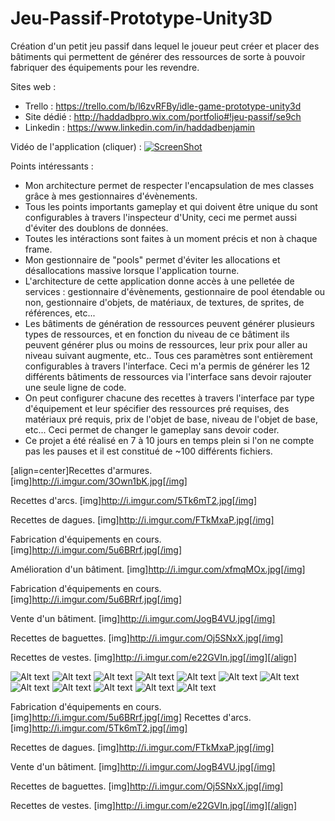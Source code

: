 # Jeu-Passif-Prototype-Unity3D
Création d'un petit jeu passif dans lequel le joueur peut créer et placer des bâtiments qui permettent de générer des ressources de sorte à pouvoir fabriquer des équipements pour les revendre.

Sites web :
- Trello : https://trello.com/b/l6zvRFBy/idle-game-prototype-unity3d
- Site dédié : http://haddadbpro.wix.com/portfolio#!jeu-passif/se9ch
- Linkedin : https://www.linkedin.com/in/haddadbenjamin

Vidéo de l'application (cliquer)  : 
[![ScreenShot](http://i.imgur.com/WqNXcOJ.jpg)](https://www.youtube.com/watch?v=_2Nx2YNqQiE)

Points intéressants :
- Mon architecture permet de respecter l'encapsulation de mes classes grâce à mes gestionnaires d'évènements.
- Tous les points importants gameplay et qui doivent être unique du  sont configurables à travers l'inspecteur d'Unity, ceci me permet aussi d'éviter des doublons de données.
- Toutes les intéractions sont faites à un moment précis et non à chaque frame.
- Mon gestionnaire de "pools" permet d'éviter les allocations et désallocations massive lorsque l'application tourne.
- L'architecture de cette application donne accès à une pelletée de services : gestionnaire d'évènements, gestionnaire de pool étendable ou non, gestionnaire d'objets, de matériaux, de textures, de sprites, de références, etc...
- Les bâtiments de génération de ressources peuvent générer plusieurs types de ressources, et en fonction du niveau de ce bâtiment ils peuvent générer plus ou moins de ressources, leur prix pour aller au niveau suivant augmente, etc.. Tous ces paramètres sont entièrement configurables à travers l'interface. Ceci m'a permis de générer les 12 différents bâtiments de ressources via l'interface sans devoir rajouter une seule ligne de code.
- On peut configurer chacune des recettes à travers l'interface par type d'équipement et leur spécifier des ressources pré requises, des matériaux pré requis, prix de l'objet de base, niveau de l'objet de base, etc... Ceci permet de changer le gameplay sans devoir coder.
- Ce projet a été réalisé en 7 à 10 jours en temps plein si l'on ne compte pas les pauses et il est constitué de ~100 différents fichiers.


[align=center]Recettes d'armures.
[img]http://i.imgur.com/3Own1bK.jpg[/img]

Recettes d'arcs.
[img]http://i.imgur.com/5Tk6mT2.jpg[/img]

Recettes de dagues.
[img]http://i.imgur.com/FTkMxaP.jpg[/img]

Fabrication d'équipements en cours.
[img]http://i.imgur.com/5u6BRrf.jpg[/img]

Amélioration d'un bâtiment.
[img]http://i.imgur.com/xfmqMOx.jpg[/img]

Fabrication d'équipements en cours.
[img]http://i.imgur.com/5u6BRrf.jpg[/img]

Vente d'un bâtiment.
[img]http://i.imgur.com/JogB4VU.jpg[/img]

Recettes de baguettes.
[img]http://i.imgur.com/Oj5SNxX.jpg[/img]

Recettes de vestes.
[img]http://i.imgur.com/e22GVIn.jpg[/img][/align]

![Alt text](http://i.imgur.com/3Own1bK.jpg "Recettes d'armures.")
![Alt text](http://i.imgur.com/3Own1bK.jpg "Recettes d'armures.")
![Alt text](http://i.imgur.com/3Own1bK.jpg "Recettes d'armures.")
![Alt text](http://i.imgur.com/WqNXcOJ.jpg "Menu de création de bâtiment qui génère de la ressource puis placement de ce bâtiment.")
![Alt text](http://i.imgur.com/U7lpP7W.jpg "Menu de création d'équipement, on peut sélectionner le filtre que l'on souhaite et configurer entièrement la partie recette ainsi que la configuration des objets qu'il génère.")
![Alt text](http://i.imgur.com/V8JBkZ0.jpg "Boutons d'intéractions d'un bâtiment.")
![Alt text](http://i.imgur.com/2OX9oRM.jpg "Boutons permettant de naviguer sur les menus de construction d'équipements et de création de bâtiment générant des ressources.")
![Alt text](http://i.imgur.com/oQt0BcF.png "Architecture du jeu. (133 fichiers en ~10 jours en temps plein)")
![Alt text](http://i.imgur.com/zx10bbK.jpg "Configuration des bâtiments générant des ressources.")
![Alt text](http://i.imgur.com/Znyq5tb.jpg "Configuration des recettes ainsi que des objets générer, les données qui peuvent changées ne peuvent pas être modifiées d'ici cette interface. (ceci me permet d'éviter des doublons de données).")
![Alt text](http://i.imgur.com/2fiBgcz.jpg "Présentation d'une partie des services de cette application.")
![Alt text](http://i.imgur.com/GDUWymp.jpg "Animations de mes menus.")

Fabrication d'équipements en cours.
[img]http://i.imgur.com/5u6BRrf.jpg[/img]
Recettes d'arcs.
[img]http://i.imgur.com/5Tk6mT2.jpg[/img]

Recettes de dagues.
[img]http://i.imgur.com/FTkMxaP.jpg[/img]



Vente d'un bâtiment.
[img]http://i.imgur.com/JogB4VU.jpg[/img]

Recettes de baguettes.
[img]http://i.imgur.com/Oj5SNxX.jpg[/img]

Recettes de vestes.
[img]http://i.imgur.com/e22GVIn.jpg[/img][/align]
